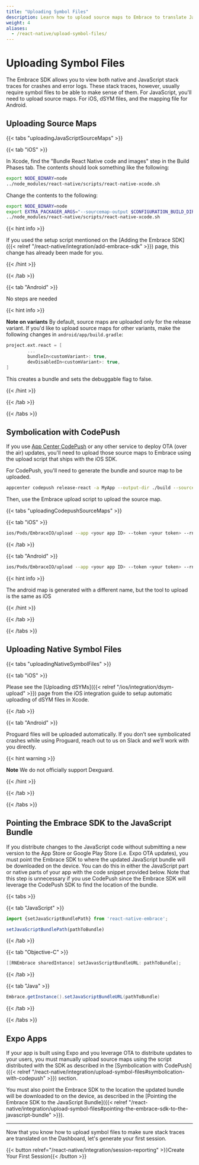```yaml
---
title: "Uploading Symbol Files"
description: Learn how to upload source maps to Embrace to translate JavaScript stack traces for your React Native application
weight: 4
aliases:
  - /react-native/upload-symbol-files/
---
```


# Uploading Symbol Files

The Embrace SDK allows you to view both native and JavaScript stack traces for crashes and error logs.
These stack traces, however, usually require symbol files to be able to make sense of them.
For JavaScript, you'll need to upload source maps. For iOS, dSYM files, and the mapping file for Android. 

## Uploading Source Maps

{{< tabs "uploadingJavaScriptSourceMaps" >}}

{{< tab "iOS" >}}

In Xcode, find the "Bundle React Native code and images" step in the Build Phases tab.
The contents should look something like the following:

```sh
export NODE_BINARY=node
../node_modules/react-native/scripts/react-native-xcode.sh
```

Change the contents to the following:

```sh
export NODE_BINARY=node
export EXTRA_PACKAGER_ARGS="--sourcemap-output $CONFIGURATION_BUILD_DIR/$UNLOCALIZED_RESOURCES_FOLDER_PATH/main.jsbundle.map"
../node_modules/react-native/scripts/react-native-xcode.sh
```

{{< hint info >}}

If you used the setup script mentioned on the [Adding the Embrace SDK]({{< relref "/react-native/integration/add-embrace-sdk" >}}) page, this change has already been made for you.

{{< /hint >}}

{{< /tab >}}

{{< tab "Android" >}}

No steps are needed

{{< hint info >}}

**Note on variants**
By default, source maps are uploaded only for the release variant.
If you'd like to upload source maps for other variants, make the following changes in `android/app/build.gradle`:

```groovy
project.ext.react = [
        ...
        bundleIn<customVariant>: true,
        devDisabledIn<customVariant>: true,
]
```
This creates a bundle and sets the debuggable flag to false.

{{< /hint >}}

{{< /tab >}}

{{< /tabs >}}

## Symbolication with CodePush

If you use [App Center CodePush](https://docs.microsoft.com/en-us/appcenter/distribution/codepush/) or any other service to deploy OTA (over the air) updates,
you'll need to upload those source maps to Embrace using the upload script that ships with the iOS SDK.

For CodePush, you'll need to generate the bundle and source map to be uploaded.
```sh
appcenter codepush release-react -a MyApp --output-dir ./build --sourcemap-output ./map
``` 

Then, use the Embrace upload script to upload the source map.

{{< tabs "uploadingCodepushSourceMaps" >}}

{{< tab "iOS" >}}

```sh
ios/Pods/EmbraceIO/upload --app <your app ID> --token <your token> --rn-bundle ./build/CodePush/main.jsbundle --rn-map ./map
```

{{< /tab >}}

{{< tab "Android" >}}

```sh
ios/Pods/EmbraceIO/upload --app <your app ID> --token <your token> --rn-bundle ./build/CodePush/index.android.bundle --rn-map ./map
```

{{< hint info >}}

The android map is generated with a different name, but the tool to upload is the same as iOS

{{< /hint >}}

{{< /tab >}}

{{< /tabs >}}

## Uploading Native Symbol Files

{{< tabs "uploadingNativeSymbolFiles" >}}

{{< tab "iOS" >}}

Please see the [Uploading dSYMs]({{< relref "/ios/integration/dsym-upload" >}}) page from the iOS integration guide to setup automatic uploading of dSYM files in Xcode.

{{< /tab >}}

{{< tab "Android" >}}

Proguard files will be uploaded automatically.
If you don’t see symbolicated crashes while using Proguard, reach out to us on Slack and we’ll work with you directly.

{{< hint warning >}}

**Note** We do not officially support Dexguard.

{{< /hint >}}

{{< /tab >}}

{{< /tabs >}}

## Pointing the Embrace SDK to the JavaScript Bundle

If you distribute changes to the JavaScript code without submitting a new version to the App Store or Google Play Store (i.e. Expo OTA updates),
you must point the Embrace SDK to where the updated JavaScript bundle will be downloaded on the device.
You can do this in either the JavaScript part or native parts of your app with the code snippet provided below.
Note that this step is unnecessary if you use CodePush since the Embrace SDK will leverage the CodePush SDK to find the location of the bundle.

{{< tabs >}}

{{< tab "JavaScript" >}}

```javascript
import {setJavaScriptBundlePath} from 'react-native-embrace';

setJavaScriptBundlePath(pathToBundle)
```

{{< /tab >}}

{{< tab "Objective-C" >}}

```objective-c
[[RNEmbrace sharedIntance] setJavasScriptBundleURL: pathToBundle];
```

{{< /tab >}}

{{< tab "Java" >}}

```java
Embrace.getInstance().setJavaScriptBundleURL(pathToBundle)
```

{{< /tab >}}


{{< /tabs >}}

## Expo Apps

If your app is built using Expo and you leverage OTA to distribute updates to your users, you must manually upload source maps using the script distributed with the SDK
as described in the [Symbolication with CodePush]({{< relref "/react-native/integration/upload-symbol-files#symbolication-with-codepush" >}}) section.

You must also point the Embrace SDK to the location the updated bundle will be downloaded to on the device, as described in the [Pointing the Embrace SDK to the JavaScript Bundle]({{< relref "/react-native/integration/upload-symbol-files#pointing-the-embrace-sdk-to-the-javascript-bundle" >}}).

---

Now that you know how to upload symbol files to make sure stack traces are translated on the Dashboard, let's generate your first session.  

{{< button relref="/react-native/integration/session-reporting" >}}Create Your First Session{{< /button >}}

